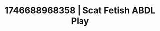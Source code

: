 ---
categories:
- Fantasy lover
- Sensual cosplay
- AI-generated
- Afterglow vibes
- ASMR
- Pillow talk
- Shadow kink
- Cosplay
image: /assets/images/1746688968358.jpg
layout: post
seo:
  description: Featured content with premium ABDL Play, Scat Fetish. HD images available.
  keywords: ABDL Play, Scat Fetish
  og_image: /assets/images/1746688968358.jpg
  schema_type: VisualArtwork
tags:
- ABDL Play
- Scat Fetish
- '#1746688968358'
title: 1746688968358 | Scat Fetish ABDL Play
---
